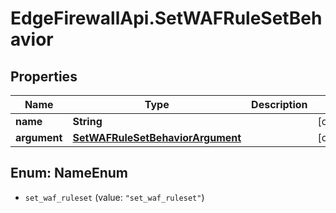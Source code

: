 # EdgeFirewallApi.SetWAFRuleSetBehavior

## Properties

Name | Type | Description | Notes
------------ | ------------- | ------------- | -------------
**name** | **String** |  | [optional] 
**argument** | [**SetWAFRuleSetBehaviorArgument**](SetWAFRuleSetBehaviorArgument.md) |  | [optional] 



## Enum: NameEnum


* `set_waf_ruleset` (value: `"set_waf_ruleset"`)




